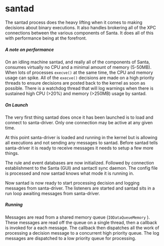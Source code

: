 # santad

The santad process does the heavy lifting when it comes to making decisions about binary executions. It also handles brokering all of the XPC connections between the various components of Santa. It does all of this with performance being at the forefront. 

##### A note on performance

On an idling machine santad, and really all of the components of Santa, consumes virtually no CPU and a minimal amount of memory (5-50MB). When lots of processes `execve()` at the same time, the CPU and memory usage can spike. All of the `execve()` decisions are made on a high priority threads to ensure decisions are posted back to the kernel as soon as possible. There is a watchdog thread that will log warnings when there is sustained high CPU (>20%) and memory (>250MB) usage by santad.

##### On Launch

The very first thing santad does once it has been launched is to load and connect to santa-driver. Only one connection may be active at any given time.

At this point santa-driver is loaded and running in the kernel but is allowing all executions and not sending any messages to santad. Before santad tells santa-driver it is ready to receive messages it needs to setup a few more things.

The rule and event databases are now initialized. Followed by connection establishment to the Santa (GUI) and santactl sync daemon. The config file is processed and now santad knows what mode it is running in.

Now santad is now ready to start processing decision and logging messages from santa-driver. The listeners are started and santad sits in a run loop awaiting messages from santa-driver. 

##### Running

Messages are read from a shared memory queue (`IODataQueueMemory` ). These messages are read off the queue on a single thread, then a callback is invoked for a each message. The callback then dispatches all the work of processing a decision message to a concurrent high priority queue. The log messages are dispatched to a low priority queue for processing.
